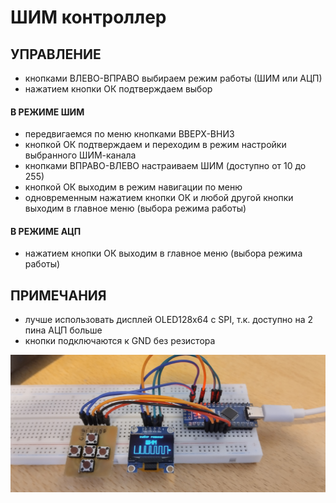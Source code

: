 # ШИМ контроллер

## УПРАВЛЕНИЕ
- кнопками ВЛЕВО-ВПРАВО выбираем режим работы (ШИМ или АЦП)
- нажатием кнопки ОК подтверждаем выбор
#### В РЕЖИМЕ ШИМ
- передвигаемся по меню кнопками ВВЕРХ-ВНИЗ
- кнопкой ОК подтверждаем и переходим в режим настройки выбранного ШИМ-канала
- кнопками ВПРАВО-ВЛЕВО настраиваем ШИМ (доступно от 10 до 255)
- кнопкой ОК выходим в режим навигации по меню
- одновременным нажатием кнопки ОК и любой другой кнопки выходим в главное меню (выбора режима работы)
#### В РЕЖИМЕ АЦП
- нажатием кнопки ОК выходим в главное меню (выбора режима работы)

## ПРИМЕЧАНИЯ
- лучше использовать дисплей OLED128x64 с SPI, т.к. доступно на 2 пина АЦП больше
- кнопки подключаются к GND без резистора

![в сборе](https://github.com/DIY-Elecron1cs/PWM_controller/blob/main/images/IMG_20250119_104348.jpg?raw=true)
